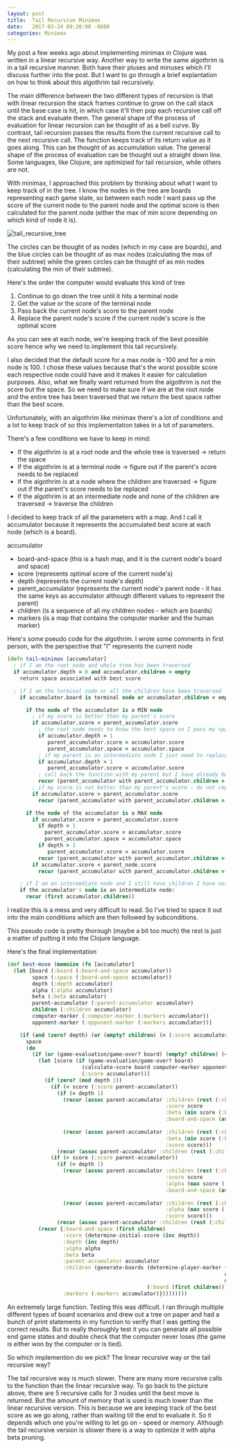 ```yaml
---
layout: post
title:  Tail Recursive Minimax
date:   2017-03-24 09:20:00 -0600
categories: Minimax
---
```


My post a few weeks ago about implementing minimax in Clojure was written in a linear recursive way. Another way to write the same algothrim is in a tail recursive manner. Both have their pluses and minuses which I'll discuss further into the post. But I want to go through a brief explantation on how to think about this algothrim tail recursively.

The main difference between the two different types of recursion is that with linear recursion the stack frames continue to grow on the call stack until the base case is hit, in which case it'll then pop each recursive call off the stack and evaluate them. The general shape of the process of evaluation for linear recursion can be thought of as a bell curve. By contrast, tail recursion passes the results from the current recursive call to the next recursive call. The function keeps track of its return value as it goes along. This can be thought of as accumulation value. The general shape of the process of evaluation can be thought out a straight down line. Some languages, like Clojure, are optimizied for tail recursion, while others are not.


With minimax, I approached this problem by thinking about what I want to keep track of in the tree. I know the nodes in the tree are boards representing each game state, so between each node I want pass up the score of the current node to the parent node and the optimal score is then calculated for the parent node (either the max of min score depending on which kind of node it is).

![tail_recursive_tree](/assets/tail_recursive_tree.png)

The circles can be thought of as nodes (which in my case are boards), and the blue circles can be thought of as max nodes (calculating the max of their subtree) while the green circles can be thought of as min nodes (calculating the min of their subtree).

Here's the order the computer would evaluate this kind of tree

1. Continue to go down the tree until it hits a terminal node
2. Get the value or the score of the terminal node
3. Pass back the current node's score to the parent node
4. Replace the parent node's score if the current node's score is the optimal score

As you can see at each node, we're keeping track of the best possible score hence why we need to implement this tail recursively.

I also decided that the default score for a max node is -100 and for a min node is 100. I chose these values because that's the worst possible score each respective node could have and it makes it easier for calculation purposes. Also, what we finally want returned from the algothrim is not the score but the space. So we need to make sure if we are at the root node and the entire tree has been traversed that we return the best space rather than the best score.

Unfortunately, with an algothrim like minimax there's a lot of conditions and a lot to keep track of so this implementation takes in a lot of parameters. 

There's a few conditions we have to keep in mind: 
* If the algothrim is at a root node and the whole tree is traversed -> return the space
* If the algothrim is at a terminal node -> figure out if the parent's score needs to be replaced
* If the algothrim is at a node where the children are traversed -> figure out if the parent's score needs to be replaced
* If the algothrim is at an intermediate node and none of the children are traversed -> traverse the children

I decided to keep track of all the parameters with a map. And I call it accumulator because it represents the accumulated best score at each node (which is a board). 

accumulator
- board-and-space (this is a hash map, and it is the current node's board and space)
- score (represents optimal score of the current node's)
- depth (represents the current node's depth)
- parent_accumulator (represents the current node's parent node - it has the same keys as accumulator although different values to represent the parent)
- children (is a sequence of all my children nodes - which are boards)
- markers (is a map that contains the computer marker and the human marker)

Here's some pseudo code for the algothrim. I wrote some comments in first person, with the perspective that "I" represents the current node

``` clojure
(defn tail-minimax [accumulator]
  ; if I am the root node and whole tree has been traversed
  if accumulator.depth = 0 and accumulator.children = empty
    return space associated with best score

  ; if I am the terminal node or all the children have been traversed
    if accumulator.board is terminal node or accumulator.children = empty:

      if the node of the accumulator is a MIN node
        ; if my score is better than my parent's score 
        if accumulator.score < parent_accumulator.score
          ; the root node needs to know the best space so I pass my space to the root node
          if accumulator.depth = 1
             parent_accumulator.score = accumulator.score
             parent_accumulator.space = accumulator.space
          ; if my parent is an intermediate node I just need to replace my parent's score
          if accumulator.depth > 1
             parent_accumulator.score = accumulator.score
          ; call back the function with my parent but I have already been traversed
          recur (parent_accumulator with parent_accumulator.children = (rest parent_accumulator.children))
        ; if my score is not better than my parent's score - do not replace it, but call my parent to traverse the remaining children
        if accumulator.score > parent_accumulator.score
          recur (parent_accumulator with parent_accumulator.children = (rest parent_accumulator.children))

      if the node of the accumulator is a MAX node
        if accumulator.score > parent_accumulator.score
          if depth = 1
            parent_accumulator.score = accumulator.score
            parent_accumulator.space = accumulator.space
          if depth > 1
             parent_accumulator.score = accumulator.score
          recur (parent_accumulator with parent_accumulator.children = (rest parent_node.children))
        if accumulator.score < parent_node.score
          recur (parent_accumulator with parent_accumulator.children = (rest parent_node.children))

    ; if I am an intermediate node and I still have children I have not traversed
    if the accumulator's node is an intermediate node:
      recur (first accumulator.children))
```

I realize this is a mess and very difficult to read. So I've tried to space it out into the main conditions which are then followed by subconditions. 

This pseudo code is pretty thorough (maybe a bit too much) the rest is just a matter of putting it into the Clojure language. 

Here's the final implementation

```clojure
(def best-move (memoize (fn [accumulator]
  (let [board (:board (:board-and-space accumulator))
        space (:space (:board-and-space accumulator))
        depth (:depth accumulator)
        alpha (:alpha accumulator)
        beta (:beta accumulator)
        parent-accumulator (:parent-accumulator accumulator)
        children (:children accumulator)
        computer-marker (:computer-marker (:markers accumulator))
        opponent-marker (:opponent-marker (:markers accumulator))]

    (if (and (zero? depth) (or (empty? children) (= (:score accumulator) best-possible-score)))
      space
      (do
        (if (or (game-evaluation/game-over? board) (empty? children) (<= beta alpha))
          (let [score (if (game-evaluation/game-over? board)
                        (calculate-score board computer-marker opponent-marker depth)
                        (:score accumulator))]
            (if (zero? (mod depth 2))
              (if (< score (:score parent-accumulator))
                (if (= depth 1)
                  (recur (assoc parent-accumulator :children (rest (:children parent-accumulator))
                                                   :score score
                                                   :beta (min score (:beta parent-accumulator))
                                                   :board-and-space (assoc (:board-and-space parent-accumulator)
                                                                           :space space)))
                  (recur (assoc parent-accumulator :children (rest (:children parent-accumulator))
                                                   :beta (min score (:beta parent-accumulator))
                                                   :score score)))
                (recur (assoc parent-accumulator :children (rest (:children parent-accumulator)))))
              (if (> score (:score parent-accumulator))
                (if (= depth 1)
                  (recur (assoc parent-accumulator :children (rest (:children parent-accumulator))
                                                   :score score
                                                   :alpha (max score (:alpha parent-accumulator))
                                                   :board-and-space (assoc (:board-and-space parent-accumulator)
                                                                           :space space)))
                  (recur (assoc parent-accumulator :children (rest (:children parent-accumulator))
                                                   :alpha (max score (:alpha parent-accumulator))
                                                   :score score)))
                (recur (assoc parent-accumulator :children (rest (:children parent-accumulator)))))))
          (recur {:board-and-space (first children)
                  :score (determine-initial-score (inc depth))
                  :depth (inc depth)
                  :alpha alpha
                  :beta beta
                  :parent-accumulator accumulator
                  :children (generate-boards (determine-player-marker (+ 2 depth)
                                                                      computer-marker
                                                                      opponent-marker)
                                             (:board (first children)))
                  :markers (:markers accumulator)}))))))))
```

An extremely large function. Testing this was difficult. I ran through multiple different types of board scenarios and drew out a tree on paper and had a bunch of print statements in my function to verify that I was getting the correct results. But to really thoroughly test it you can generate all possible end game states and double check that the computer never loses (the game is either won by the computer or is tied). 

So which implemention do we pick? The linear recursive way or the tail recursive way? 

The tail recursive way is much slower. There are many more recursive calls to the function than the linear recursive way. To go back to the picture above, there are 5 recursive calls for 3 nodes until the best move is returned. But the amount of memory that is used is much lower than the linear recursive version. This is because we are keeping track of the best score as we go along, rather than waiting till the end to evaluate it. So it depends which one you're willing to let go on - speed or memory. Although the tail recursive version is slower there is a way to optimize it with alpha beta pruning.

